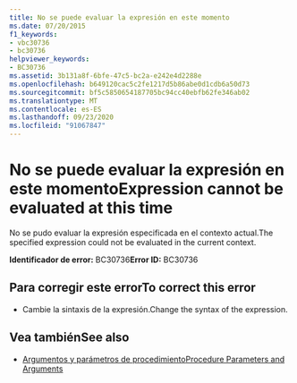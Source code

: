 ```yaml
---
title: No se puede evaluar la expresión en este momento
ms.date: 07/20/2015
f1_keywords:
- vbc30736
- bc30736
helpviewer_keywords:
- BC30736
ms.assetid: 3b131a8f-6bfe-47c5-bc2a-e242e4d2288e
ms.openlocfilehash: b649120cac5c2fe1217d5b86abe0d1cdb6a50d73
ms.sourcegitcommit: bf5c5850654187705bc94cc40ebfb62fe346ab02
ms.translationtype: MT
ms.contentlocale: es-ES
ms.lasthandoff: 09/23/2020
ms.locfileid: "91067847"
---
```

# <a name="expression-cannot-be-evaluated-at-this-time"></a><span data-ttu-id="69035-102">No se puede evaluar la expresión en este momento</span><span class="sxs-lookup"><span data-stu-id="69035-102">Expression cannot be evaluated at this time</span></span>

<span data-ttu-id="69035-103">No se pudo evaluar la expresión especificada en el contexto actual.</span><span class="sxs-lookup"><span data-stu-id="69035-103">The specified expression could not be evaluated in the current context.</span></span>  
  
 <span data-ttu-id="69035-104">**Identificador de error:** BC30736</span><span class="sxs-lookup"><span data-stu-id="69035-104">**Error ID:** BC30736</span></span>  
  
## <a name="to-correct-this-error"></a><span data-ttu-id="69035-105">Para corregir este error</span><span class="sxs-lookup"><span data-stu-id="69035-105">To correct this error</span></span>  
  
- <span data-ttu-id="69035-106">Cambie la sintaxis de la expresión.</span><span class="sxs-lookup"><span data-stu-id="69035-106">Change the syntax of the expression.</span></span>  
  
## <a name="see-also"></a><span data-ttu-id="69035-107">Vea también</span><span class="sxs-lookup"><span data-stu-id="69035-107">See also</span></span>

- [<span data-ttu-id="69035-108">Argumentos y parámetros de procedimiento</span><span class="sxs-lookup"><span data-stu-id="69035-108">Procedure Parameters and Arguments</span></span>](../programming-guide/language-features/procedures/procedure-parameters-and-arguments.md)
